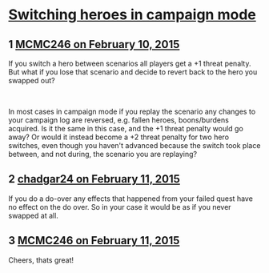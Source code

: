 # [Switching heroes in campaign mode](https://community.fantasyflightgames.com/topic/134618-switching-heroes-in-campaign-mode/)

## 1 [MCMC246 on February 10, 2015](https://community.fantasyflightgames.com/topic/134618-switching-heroes-in-campaign-mode/?do=findComment&comment=1443895)

If you switch a hero between scenarios all players get a +1 threat penalty. But what if you lose that scenario and decide to revert back to the hero you swapped out?

 

In most cases in campaign mode if you replay the scenario any changes to your campaign log are reversed, e.g. fallen heroes, boons/burdens acquired. Is it the same in this case, and the +1 threat penalty would go away? Or would it instead become a +2 threat penalty for two hero switches, even though you haven't advanced because the switch took place between, and not during, the scenario you are replaying? 

## 2 [chadgar24 on February 11, 2015](https://community.fantasyflightgames.com/topic/134618-switching-heroes-in-campaign-mode/?do=findComment&comment=1444340)

If you do a do-over any effects that happened from your failed quest have no effect on the do over. So in your case it would be as if you never swapped at all.

## 3 [MCMC246 on February 11, 2015](https://community.fantasyflightgames.com/topic/134618-switching-heroes-in-campaign-mode/?do=findComment&comment=1444498)

Cheers, thats great!

